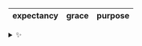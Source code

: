 | expectancy | grace | purpose |
| :--------: | :---: | :-----: |

<details>
  <summary>✨</summary>
  These words are chosen at random each day. New words will appear here tomorrow morning.
</details>